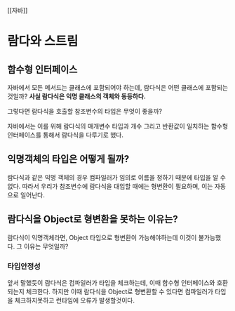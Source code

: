 [[자바]]
# 람다와 스트림

## 함수형 인터페이스
자바에서 모든 메서드는 클래스에 포함되어야 하는데, 람다식은 어떤 클래스에 포함되는 것일까?
**사실 람다식은 익명 클래스의 객체와 동등하다.**

그렇다면 람다식을 호출할 참조변수의 타입은 무엇이 좋을까?

자바에서는 이를 위해 람다식의 매개변수 타입과 개수 그리고 반환값이 일치하는 함수형 인터페이스를 통해서 람다식을 다루기로 했다.

## 익명객체의 타입은 어떻게 될까?
람다식과 같은 익명 객체의 경우 컴파일러가 임의로 이름을 정하기 때문에 타입을 알 수 없다.
따라서 우리가 참조변수에 람다식을 대입할 때에는 형변환이 필요하며, 이는 자동으로 일어난다.

## 람다식을 Object로 형변환을 못하는 이유는?
람다식이 익명객체라면, Object 타입으로 형변환이 가능해야하는데 이것이 불가능했다.
그 이유는 무엇일까?

### 타입안정성
앞서 말했듯이 람다식은 컴파일러가 타입을 체크하는데, 이때 함수형 인터페이스와 호환되는지 체크한다.
하지만 이때 람다식을 Object로 형변환할 수 있다면 컴파일러가 타입을 체크하지못하고 런타임에 오류가 발생할것이다.

